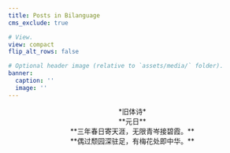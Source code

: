 ```yaml
---
title: Posts in Bilanguage
cms_exclude: true

# View.
view: compact
flip_alt_rows: false

# Optional header image (relative to `assets/media/` folder).
banner:
  caption: ''
  image: ''
---
```


<center> *旧体诗* </center>


<center> **元日** </center>

<center> **三年春日寄天涯，无限青岑接碧霞。** </center>

<center> **偶过颓园深驻足，有梅花处即中华。** </center>

